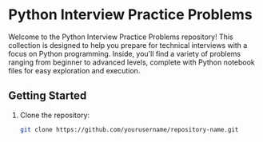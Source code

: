 # Python Interview Practice Problems

Welcome to the Python Interview Practice Problems repository! This collection is designed to help you prepare for technical interviews with a focus on Python programming. 
Inside, you'll find a variety of problems ranging from beginner to advanced levels, complete with Python notebook files for easy exploration and execution.

## Getting Started

1. Clone the repository:
   ```bash
   git clone https://github.com/yourusername/repository-name.git
